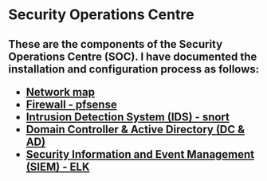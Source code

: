 <h1>Security Operations Centre</h1>

<h2>These are the components of the Security Operations Centre (SOC). I have documented the installation and configuration process as follows:

- [Network map](https://github.com/jaydenxjayden/Security-Operations-Centre/blob/main/Network-map.md)
- [Firewall - pfsense](https://github.com/jaydenxjayden/Security-Operations-Centre/blob/main/pfsense.md)
- [Intrusion Detection System (IDS) - snort](https://github.com/jaydenxjayden/Security-Operations-Centre/blob/main/snort.md)
- [Domain Controller & Active Directory (DC & AD)](https://github.com/jaydenxjayden/Security-Operations-Centre/blob/main/WindowsDC-AD.md)
- [Security Information and Event Management (SIEM) - ELK](https://github.com/jaydenxjayden/Security-Operations-Centre/blob/main/ELK.md)
</h2>
